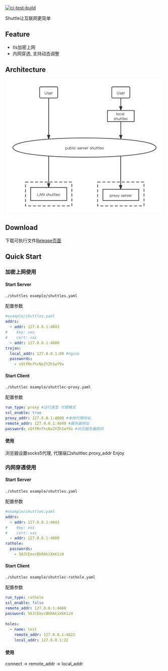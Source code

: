 [![ci-test-build](https://github.com/cyejing/shuttle/actions/workflows/ci-test-build.yml/badge.svg)](https://github.com/cyejing/shuttle/actions/workflows/ci-test-build.yml)


Shuttle让互联网更简单

## Feature

- tls加密上网
- 内网穿透, 支持动态调整

## Architecture

![architecture](/doc/pic/architecture.png)

## Download
下载可执行文件[Release页面](https://github.com/cyejing/shuttle/releases)

## Quick Start

### 加密上网使用
#### Start Server
``./shuttles example/shuttles.yaml``

配置参数
```yaml
#example/shuttles.yaml
addrs:
  - addr: 127.0.0.1:4843
#    key: xxx
#    cert: xxx
  - addr: 127.0.0.1:4880
trojan:
  local_addr: 127.0.0.1:80 #nginx
  passwords:
    - sQtfRnfhcNoZYZh1wY9u
```
#### Start Client
``./shuttlec example/shuttlec-proxy.yaml``

配置参数
```yaml
run_type: proxy #运行类型 代理模式
ssl_enable: true
proxy_addr: 127.0.0.1:4080 #本地代理地址
remote_addr: 127.0.0.1:4840 #服务器地址
password: sQtfRnfhcNoZYZh1wY9u #对应服务器密码

```

#### 使用
浏览器设置socks5代理, 代理端口shuttlec.proxy_addr
Enjoy

### 内网穿透使用
#### Start Server
``./shuttles example/shuttles.yaml``

配置参数
```yaml
#example/shuttles.yaml
addrs:
  - addr: 127.0.0.1:4843
#    key: xxx
#    cert: xxx
  - addr: 127.0.0.1:4880
rathole:
  passwords:
    - 58JCEmvcBkRAk1XkK1iH
```
#### Start Client
``./shuttlec example/shuttlec-rathole.yaml``

配置参数
```yaml
run_type: rathole
ssl_enable: false
remote_addr: 127.0.0.1:4880
password: 58JCEmvcBkRAk1XkK1iH

holes:
  - name: test
    remote_addr: 127.0.0.1:4022
    local_addr: 127.0.0.1:22

```

#### 使用
connect -> remote_addr -> local_addr
